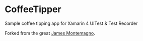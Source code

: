 # CoffeeTipper
Sample coffee tipping app for Xamarin 4 UITest &amp; Test Recorder

Forked from the great [James Montemagno](https://github.com/jamesmontemagno/CoffeeTipper).
